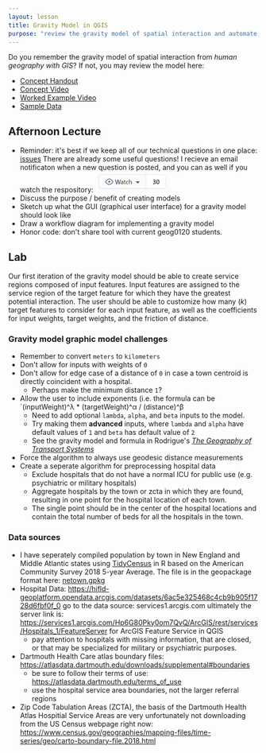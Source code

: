 ```yaml
---
layout: lesson
title: Gravity Model in QGIS
purpose: "review the gravity model of spatial interaction and automate it in QGIS graphic modeler"
---
```


Do you remember the gravity model of spatial interaction from *human geography with GIS*? If not, you may review the model here:

- [Concept Handout](assets/gravity_model.pdf)
- [Concept Video](https://midd.hosted.panopto.com/Panopto/Pages/Viewer.aspx?id=20d7f901-2934-4e46-83d7-aba401081120)
- [Worked Example Video](https://midd.hosted.panopto.com/Panopto/Pages/Viewer.aspx?id=2cb54be6-c56c-486f-a3ea-aba4010a2520)
- [Sample Data](https://geography.middlebury.edu/jholler/data/k_healthgeog.zip)

## Afternoon Lecture

- Reminder: it's best if we keep all of our technical questions in one place: [issues](https://github.com/GIS4DEV/GIS4DEV.github.io/issues) There are already some useful questions! I recieve an email notificaton when a new question is posted, and you can as well if you watch the respository: ![watch repository](assets/watch.png)
- Discuss the purpose / benefit of creating models
- Sketch up what the GUI (graphical user interface) for a gravity model should look like
- Draw a workflow diagram for implementing a gravity model
- Honor code: don't share tool with current geog0120 students.

## Lab

Our first iteration of the gravity model should be able to create service regions composed of input features. Input features are assigned to the service region of the target feature for which they have the greatest potential interaction. The user should be able to customize how many (*k*) target features to consider for each input feature, as well as the coefficients for input weights, target weights, and the friction of distance.

### Gravity model graphic model challenges

* Remember to convert `meters` to `kilometers`
* Don't allow for inputs with weights of `0`
* Don't allow for edge case of a distance of `0` in case a town centroid is directly coincident with a hospital.
  * Perhaps make the minimum distance `1`?
* Allow the user to include exponents (i.e. the formula can be `(inputWeight)^λ * (targetWeight)^α / (distance)^β
  * Need to add optional `lambda`, `alpha`, and `beta` inputs to the model.
  * Try making them **advanced** inputs, where `lambda` and `alpha` have default values of `1` and `beta` has default value of `2`
  * See the gravity model and formula in Rodrigue's [*The Geography of Transport Systems*](https://transportgeography.org/contents/methods/spatial-interactions-gravity-model/)
* Force the algorithm to always use geodesic distance measurements
* Create a seperate algorithm for preprocessing hospital data
  * Exclude hospitals that do not have a normal ICU for public use (e.g. psychiatric or military hospitals)
  * Aggregate hospitals by the town or zcta in which they are found, resulting in one point for the hospital location of each town.
  * The single point should be in the center of the hospital locations and contain the total number of beds for all the hospitals in the town.


### Data sources

* I have seperately compiled population by town in New England and Middle Atlantic states using [TidyCensus](https://walker-data.com/tidycensus/) in R based on the American Community Survey 2018 5-year Average. The file is in the geopackage format here: [netown.gpkg](assets/netown.gpkg)
* Hospital Data:  https://hifld-geoplatform.opendata.arcgis.com/datasets/6ac5e325468c4cb9b905f1728d6fbf0f_0
go to the data source: services1.arcgis.com 
ultimately the server link is: https://services1.arcgis.com/Hp6G80Pky0om7QvQ/ArcGIS/rest/services/Hospitals_1/FeatureServer 
for ArcGIS Feature Service in QGIS
  - pay attention to hospitals with missing information, that are closed, or that may be specialized for military or psychiatric purposes.
* Dartmouth Health Care atlas boundary files: https://atlasdata.dartmouth.edu/downloads/supplemental#boundaries 
  - be sure to follow their terms of use: https://atlasdata.dartmouth.edu/terms_of_use 
  - use the hospital service area boundaries, not the larger referral regions
* Zip Code Tabulation Areas (ZCTA), the basis of the Dartmouth Health Atlas Hospitial Service Areas are very unfortunately not downloading from the US Census webpage right now: https://www.census.gov/geographies/mapping-files/time-series/geo/carto-boundary-file.2018.html




